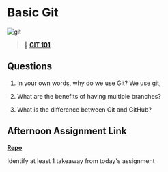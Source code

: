 # Basic Git

![git](https://git-scm.com/images/branching-illustration@2x.png)

> **📖 [GIT 101](https://codeworksacademy.com/fs-student-guide/resources/wk1/01-GIT)**

## Questions

1. In your own words, why do we use Git?
We use git,
2. What are the benefits of having multiple branches?

3. What is the difference between Git and GitHub?

## Afternoon Assignment Link

**[Repo](https://github.com/uwilledw/fs-journal)**

Identify at least 1 takeaway from today's assignment
